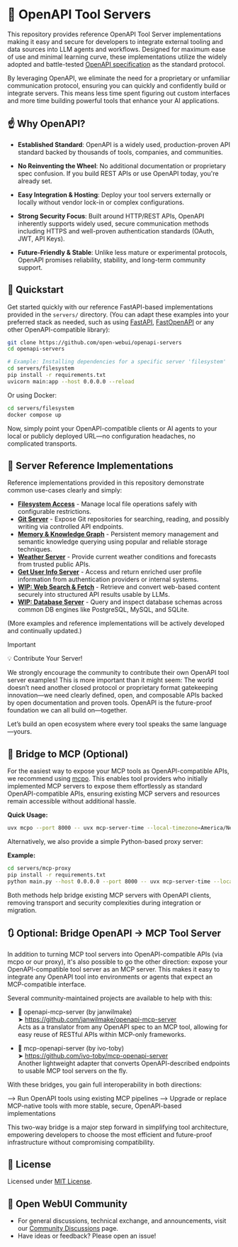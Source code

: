 # 🌟 OpenAPI Tool Servers

This repository provides reference OpenAPI Tool Server implementations making it easy and secure for developers to integrate external tooling and data sources into LLM agents and workflows. Designed for maximum ease of use and minimal learning curve, these implementations utilize the widely adopted and battle-tested [OpenAPI specification](https://www.openapis.org/) as the standard protocol.

By leveraging OpenAPI, we eliminate the need for a proprietary or unfamiliar communication protocol, ensuring you can quickly and confidently build or integrate servers. This means less time spent figuring out custom interfaces and more time building powerful tools that enhance your AI applications.

## ☝️ Why OpenAPI?

- **Established Standard**: OpenAPI is a widely used, production-proven API standard backed by thousands of tools, companies, and communities.

- **No Reinventing the Wheel**: No additional documentation or proprietary spec confusion. If you build REST APIs or use OpenAPI today, you're already set.

- **Easy Integration & Hosting**: Deploy your tool servers externally or locally without vendor lock-in or complex configurations.

- **Strong Security Focus**: Built around HTTP/REST APIs, OpenAPI inherently supports widely used, secure communication methods including HTTPS and well-proven authentication standards (OAuth, JWT, API Keys).

- **Future-Friendly & Stable**: Unlike less mature or experimental protocols, OpenAPI promises reliability, stability, and long-term community support.

## 🚀 Quickstart

Get started quickly with our reference FastAPI-based implementations provided in the `servers/` directory. (You can adapt these examples into your preferred stack as needed, such as using [FastAPI](https://fastapi.tiangolo.com/), [FastOpenAPI](https://github.com/mr-fatalyst/fastopenapi) or any other OpenAPI-compatible library):

```bash
git clone https://github.com/open-webui/openapi-servers
cd openapi-servers

# Example: Installing dependencies for a specific server 'filesystem'
cd servers/filesystem
pip install -r requirements.txt
uvicorn main:app --host 0.0.0.0 --reload
```

Or using Docker:

```bash
cd servers/filesystem
docker compose up
```

Now, simply point your OpenAPI-compatible clients or AI agents to your local or publicly deployed URL—no configuration headaches, no complicated transports.

## 📂 Server Reference Implementations

Reference implementations provided in this repository demonstrate common use-cases clearly and simply:

- [**Filesystem Access**](servers/filesystem) - Manage local file operations safely with configurable restrictions.
- [**Git Server**](servers/git) - Expose Git repositories for searching, reading, and possibly writing via controlled API endpoints.
- [**Memory & Knowledge Graph**](servers/memory) - Persistent memory management and semantic knowledge querying using popular and reliable storage techniques.
- [**Weather Server**](servers/weather) - Provide current weather conditions and forecasts from trusted public APIs.
- [**Get User Info Server**](servers/get-user-info) - Access and return enriched user profile information from authentication providers or internal systems.
- [**WIP: Web Search & Fetch**](servers/web-search) - Retrieve and convert web-based content securely into structured API results usable by LLMs.
- [**WIP: Database Server**](servers/database) - Query and inspect database schemas across common DB engines like PostgreSQL, MySQL, and SQLite.


(More examples and reference implementations will be actively developed and continually updated.)


> [!IMPORTANT]  
> 💡 Contribute Your Server!
> 
> We strongly encourage the community to contribute their own OpenAPI tool server examples! This is more important than it might seem: The world doesn’t need another closed protocol or proprietary format gatekeeping innovation—we need clearly defined, open, and composable APIs backed by open documentation and proven tools. OpenAPI is the future-proof foundation we can all build on—together.
> 
> Let’s build an open ecosystem where every tool speaks the same language—yours.

## 🔌 Bridge to MCP (Optional)

For the easiest way to expose your MCP tools as OpenAPI-compatible APIs, we recommend using [mcpo](https://github.com/open-webui/mcpo). This enables tool providers who initially implemented MCP servers to expose them effortlessly as standard OpenAPI-compatible APIs, ensuring existing MCP servers and resources remain accessible without additional hassle.

**Quick Usage:**
```bash
uvx mcpo --port 8000 -- uvx mcp-server-time --local-timezone=America/New_York
```

Alternatively, we also provide a simple Python-based proxy server:

**Example:**
```bash
cd servers/mcp-proxy
pip install -r requirements.txt
python main.py --host 0.0.0.0 --port 8000 -- uvx mcp-server-time --local-timezone=America/New_York
```

Both methods help bridge existing MCP servers with OpenAPI clients, removing transport and security complexities during integration or migration.

## 🔃 Optional: Bridge OpenAPI → MCP Tool Server

In addition to turning MCP tool servers into OpenAPI-compatible APIs (via mcpo or our proxy), it's also possible to go the other direction: expose your OpenAPI-compatible tool server as an MCP server. This makes it easy to integrate any OpenAPI tool into environments or agents that expect an MCP-compatible interface.

Several community-maintained projects are available to help with this:

- 🌉 openapi-mcp-server (by janwilmake)  
  ➤ https://github.com/janwilmake/openapi-mcp-server  
  Acts as a translator from any OpenAPI spec to an MCP tool, allowing for easy reuse of RESTful APIs within MCP-only frameworks.

- 🔁 mcp-openapi-server (by ivo-toby)  
  ➤ https://github.com/ivo-toby/mcp-openapi-server  
  Another lightweight adapter that converts OpenAPI-described endpoints to usable MCP tool servers on the fly.

With these bridges, you gain full interoperability in both directions:

⟶ Run OpenAPI tools using existing MCP pipelines
⟶ Upgrade or replace MCP-native tools with more stable, secure, OpenAPI-based implementations

This two-way bridge is a major step forward in simplifying tool architecture, empowering developers to choose the most efficient and future-proof infrastructure without compromising compatibility.

## 📜 License

Licensed under [MIT License](LICENSE).

## 🌱 Open WebUI Community  

- For general discussions, technical exchange, and announcements, visit our [Community Discussions](https://github.com/open-webui/openapi-servers/discussions) page.
- Have ideas or feedback? Please open an issue!
